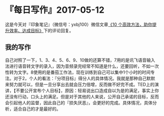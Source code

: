 # 『每日写作』2017-05-12

这是今天对『印象笔记』（微信号：yxbj100）微信文章[《10 个高效方法，助你提升效率、达成目标》](http://mp.weixin.qq.com/s/lpOaZ_c6rUKk5c3sehSNVw)下的评论回复。

## 我的写作

自己对照了一下，1、3、4、5、6、9、10做的还算不错，7用的是讯飞语音输入法进行语音转文字的录入，因为音频录完经常不知道是什么，还要回听，不如一次性转为文字。8使用的是番茄工作法，现在训练到自己可以集中1个小时的时间专注。对于2，个人的看法：『分项目标』得分人的具体情况。我就是那种自己默默来努力就可以，但是一旦分享出去就会压力倍增，反而做不好完不成。TED上的演讲，【不要公开宣布个人目标】，原因：轻易说出口造成自以为是的满足，事实上你还没有行动，口头上的满足。但是对于其他的人来说，公开自己承诺的目标，反而会引起他人的监督，因此自己的『损失厌恶』，会更好的完成。具体情况，具体分析，适合自己的才是最好的。

